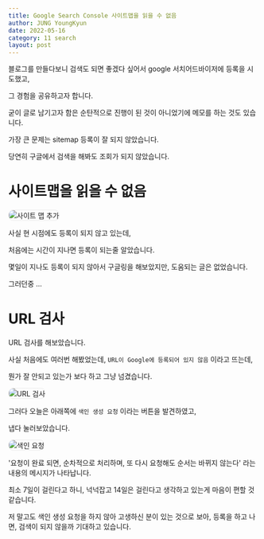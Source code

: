 ```yaml
---
title: Google Search Console 사이트맵을 읽을 수 없음
author: JUNG YoungKyun
date: 2022-05-16
category: 11 search
layout: post
---
```


블로그를 만들다보니 검색도 되면 좋겠다 싶어서 google 서치어드바이저에 등록을 시도했고,

그 경험을 공유하고자 합니다.

굳이 글로 남기고자 함은 순탄적으로 진행이 된 것이 아니었기에 메모를 하는 것도 있습니다. 

가장 큰 문제는 sitemap 등록이 잘 되지 않았습니다.

당연히 구글에서 검색을 해봐도 조회가 되지 않았습니다. 

# 사이트맵을 읽을 수 없음

<img src="../images/google%20서치어드바이저%20사이트%20맵%20추가.png" alt="사이트 맵 추가" style="border-radius: 10px; border: 1px solid #eaeaea;"/>

사실 현 시점에도 등록이 되지 않고 있는데,

처음에는 시간이 지나면 등록이 되는줄 알았습니다.

몇일이 지나도 등록이 되지 않아서 구글링을 해보았지만, 도움되는 글은 없었습니다.

그러던중 ...

# URL 검사

URL 검사를 해보았습니다.

사실 처음에도 여러번 해봤었는데, `URL이 Google에 등록되어 있지 않음` 이라고 뜨는데,

뭔가 잘 안되고 있는가 보다 하고 그냥 넘겼습니다.

<img src="../images/google%20서치어드바이저%20URL%20검사.png" alt="URL 검사" style="border-radius: 10px; border: 1px solid #eaeaea;"/>

그러다 오늘은 아래쪽에 `색인 생성 요청` 이라는 버튼을 발견하였고,

냅다 눌러보았습니다.

<img src="../images/google%20서치%20어드바이저%20색인%20요청.png" alt="색인 요청" style="border-radius: 10px; border: 1px solid #eaeaea;"/>

'요청이 완료 되면, 순차적으로 처리하며, 또 다시 요청해도 순서는 바뀌지 않는다' 라는 내용의 메시지가 나타납니다.

최소 7일이 걸린다고 하니, 넉넉잡고 14일은 걸린다고 생각하고 있는게 마음이 편할 것 같습니다.

저 말고도 색인 생성 요청을 하지 않아 고생하신 분이 있는 것으로 보아,
등록을 하고 나면, 검색이 되지 않을까 기대하고 있습니다.